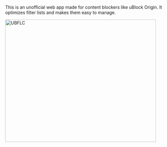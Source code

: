 This is an unofficial web app made for content blockers like uBlock Origin. It optimizes filter lists and makes them easy to manage.

<img width="482" height="392" alt="UBFLC" src="https://github.com/user-attachments/assets/a079c15e-7ec6-4394-815f-903c5d5e0940" />

